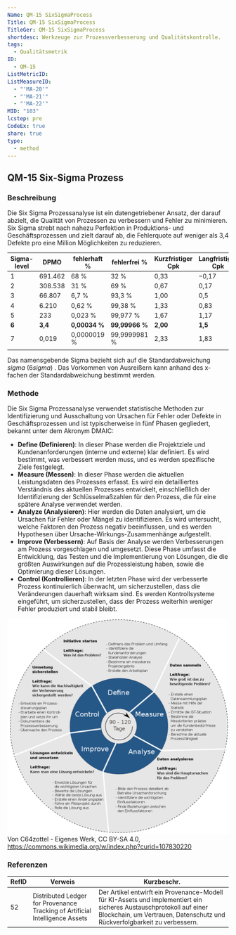 ```yaml
---
Name: QM-15 SixSigmaProcess
Title: QM-15 SixSigmaProcess
TitleGer: QM-15 SixSigmaProcess
shortdesc: Werkzeuge zur Prozessverbesserung und Qualitätskontrolle.
tags:
  - Qualitätsmetrik
ID:
  - QM-15
ListMetricID: 
ListMeasureID:
  - "'MA-20'"
  - "'MA-21'"
  - "'MA-22'"
MID: "103"
lcstep: pre
CodeEx: true
share: true
type:
  - method
---
```

## QM-15 Six-Sigma Prozess

### Beschreibung
  
Die Six Sigma Prozessanalyse ist ein datengetriebener Ansatz, der darauf abzielt, die Qualität von Prozessen zu verbessern und Fehler zu minimieren. Six Sigma strebt nach nahezu Perfektion in Produktions- und Geschäftsprozessen und zielt darauf ab, die Fehlerquote auf weniger als 3,4 Defekte pro eine Million Möglichkeiten zu reduzieren.

| Sigma-level | DPMO    | fehlerhaft %  | fehlerfrei %   | Kurzfristiger Cpk | Langfristiger Cpk |
| ----------- | ------- | ------------- | -------------- | ----------------- | ----------------- |
| 1           | 691.462 | 68 %          | 32 %           | 0,33              | −0,17             |
| 2           | 308.538 | 31 %          | 69 %           | 0,67              | 0,17              |
| 3           | 66.807  | 6,7 %         | 93,3 %         | 1,00              | 0,5               |
| 4           | 6.210   | 0,62 %        | 99,38 %        | 1,33              | 0,83              |
| 5           | 233     | 0,023 %       | 99,977 %       | 1,67              | 1,17              |
| **6**       | **3,4** | **0,00034 %** | **99,99966 %** | **2,00**          | **1,5**           |
| 7           | 0,019   | 0,0000019 %   | 99,9999981 %   | 2,33              | 1,83              |
|             |         |               |                |                   |                   |
Das namensgebende Sigma bezieht sich auf die Standardabweichung $sigma$ (6$sigma$) . Das Vorkommen von Ausreißern kann anhand des x-fachen der Standardabweichung bestimmt werden. 

### Methode

Die Six Sigma Prozessanalyse verwendet statistische Methoden zur Identifizierung und Ausschaltung von Ursachen für Fehler oder Defekte in Geschäftsprozessen und ist typischerweise in fünf Phasen gegliedert, bekannt unter dem Akronym DMAIC:

- **Define (Definieren)**: In dieser Phase werden die Projektziele und Kundenanforderungen (interne und externe) klar definiert. Es wird bestimmt, was verbessert werden muss, und es werden spezifische Ziele festgelegt.
- **Measure (Messen)**: In dieser Phase werden die aktuellen Leistungsdaten des Prozesses erfasst. Es wird ein detailliertes Verständnis des aktuellen Prozesses entwickelt, einschließlich der Identifizierung der Schlüsselmaßzahlen für den Prozess, die für eine spätere Analyse verwendet werden.
- **Analyze (Analysieren)**: Hier werden die Daten analysiert, um die Ursachen für Fehler oder Mängel zu identifizieren. Es wird untersucht, welche Faktoren den Prozess negativ beeinflussen, und es werden Hypothesen über Ursache-Wirkungs-Zusammenhänge aufgestellt.
- **Improve (Verbessern)**: Auf Basis der Analyse werden Verbesserungen am Prozess vorgeschlagen und umgesetzt. Diese Phase umfasst die Entwicklung, das Testen und die Implementierung von Lösungen, die die größten Auswirkungen auf die Prozessleistung haben, sowie die Optimierung dieser Lösungen.
- **Control (Kontrollieren)**: In der letzten Phase wird der verbesserte Prozess kontinuierlich überwacht, um sicherzustellen, dass die Veränderungen dauerhaft wirksam sind. Es werden Kontrollsysteme eingeführt, um sicherzustellen, dass der Prozess weiterhin weniger Fehler produziert und stabil bleibt.


![Six Sigma Process Graph](../../../9999_Images/SigSigmaSkizze.png)
Von C64zottel - Eigenes Werk, CC BY-SA 4.0, https://commons.wikimedia.org/w/index.php?curid=107830220

### Referenzen

| RefID | Verweis                                                                        | Kurzbeschr.                                                                                                                                                                                      |
| ----- | ------------------------------------------------------------------------------ | ------------------------------------------------------------------------------------------------------------------------------------------------------------------------------------------------ |
| 52    |  Distributed Ledger for Provenance Tracking of Artificial Intelligence Assets  | Der Artikel entwirft ein Provenance-Modell für KI-Assets und implementiert ein sicheres Austauschprotokoll auf einer Blockchain, um Vertrauen, Datenschutz und Rückverfolgbarkeit zu verbessern. |

